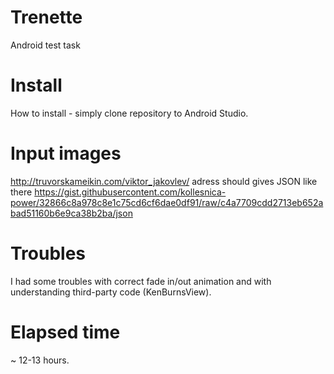 # Trenette
Android test task

# Install
How to install - simply clone repository to Android Studio.

# Input images
http://truvorskameikin.com/viktor_jakovlev/ adress should gives JSON like there https://gist.githubusercontent.com/kollesnica-power/32866c8a978c8e1c75cd6cf6dae0df91/raw/c4a7709cdd2713eb652abad51160b6e9ca38b2ba/json

# Troubles
I had some troubles with correct fade in/out animation and with understanding third-party code (KenBurnsView).

# Elapsed time
~ 12-13 hours.
